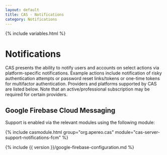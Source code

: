 ```yaml
---
layout: default
title: CAS - Notifications
category: Notifications
---
```


{% include variables.html %}

# Notifications

CAS presents the ability to notify users and accounts on select actions via platform-specific notifications. Example actions include 
notification of risky authentication attempts or password reset links/tokens or one-time tokens for multifactor authentication. Providers 
and platforms supported by CAS are listed below. Note that an active/professional subscription may be required for certain providers.

## Google Firebase Cloud Messaging

Support is enabled via the relevant modules using the following module:

{% include casmodule.html group="org.apereo.cas" module="cas-server-support-notifications-fcm" %}

{% include {{ version }}/google-firebase-configuration.md %}
